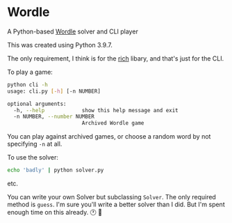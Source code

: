 # Wordle

A Python-based [Wordle](https://www.powerlanguage.co.uk/wordle/) solver and CLI player

This was created using Python 3.9.7.

The only requirement, I think is for the [rich](https://pypi.org/project/rich/) libary, and that's just for the CLI.

To play a game:

```bash
python cli -h
usage: cli.py [-h] [-n NUMBER]

optional arguments:
  -h, --help            show this help message and exit
  -n NUMBER, --number NUMBER
                        Archived Wordle game
```

You can play against archived games, or choose a random word by not
specifying `-n` at all.

To use the solver:

```bash
echo 'badly' | python solver.py
```

etc.

You can write your own Solver but subclassing `Solver`. The only required method is `guess`. I'm
sure you'll write a better solver than I did. But I'm spent enough time on this already. :clock1: :vampire:
